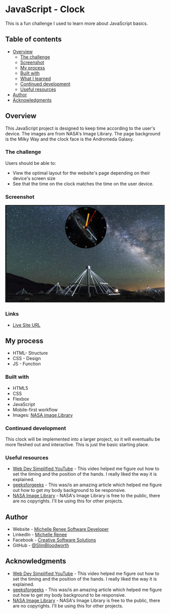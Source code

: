 # JavaScript - Clock

This is a fun challenge I used to learn more about JavaScript basics. 

## Table of contents

- [Overview](#overview)
  - [The challenge](#the-challenge)
  - [Screenshot](#screenshot)
  - [My process](#my-process)
  - [Built with](#built-with)
  - [What I learned](#what-i-learned)
  - [Continued development](#continued-development)
  - [Useful resources](#useful-resources)
- [Author](#author)
- [Acknowledgments](#acknowledgments)

## Overview
This JavaScript project is designed to keep time according to the user's device.
The images are from NASA's Image Library. The page background is the Milky Way and the clock face is the Andromeda Galaxy. 

### The challenge

Users should be able to:

- View the optimal layout for the website's page depending on their device's screen size
- See that the time on the clock matches the time on the user device.

### Screenshot

![](https://github.com/SlimBloodworth/JavaScript-Clock/blob/main/images/screenshot-2021-11-17%20(1).png)

### Links

- [Live Site URL](https://slimbloodworth.github.io/JavaScript-Clock/)

## My process

- HTML- Structure
- CSS - Design
- JS - Function

### Built with

- HTML5
- CSS
- Flexbox
- JavaScript
- Mobile-first workflow
- Images: [NASA image Library](https://images.nasa.gov)

### Continued development

This clock will be implemented into a larger project, so it will eventuallu be more fleshed out and  interactive. This is just the basic starting place.

### Useful resources

- [Web Dev Simplified YouTube](https://youtu.be/Ki0XXrlKlHY) - This video helped me figure out how to set the timing and the position of the hands. I really liked the way it is explained.
- [geeksforgeeks](https://www.geeksforgeeks.org/how-to-set-a-responsive-full-background-image-using-css/) - This was/is an amazing article which helped me figure out how to get my body background to be responsive.
- [NASA Image Library](https://images.nasa.gov) - NASA's Image Library is free to the public, there are no copyrights. I'll be using this for other projects.

## Author

- Website - [Michelle Renee Software Developer](https://slimbloodworth.editorx.io/portfolio)
- LinkedIn - [Michelle Renee](https://www.linkedin.com/in/michelle-renee-99b455187/)
- Facebook - [Creative Software Solutions](https://www.facebook.com/profile.php?id=100073842390690)
- GitHub - [@SlimBloodworth](https://github.com/SlimBloodworth)

## Acknowledgments

- [Web Dev Simplified YouTube](https://youtu.be/Ki0XXrlKlHY) - This video helped me figure out how to set the timing and the position of the hands. I really liked the way it is explained.
- [geeksforgeeks](https://www.geeksforgeeks.org/how-to-set-a-responsive-full-background-image-using-css/) - This was/is an amazing article which helped me figure out how to get my body background to be responsive.
- [NASA Image Library](https://images.nasa.gov) - NASA's Image Library is free to the public, there are no copyrights. I'll be using this for other projects.
